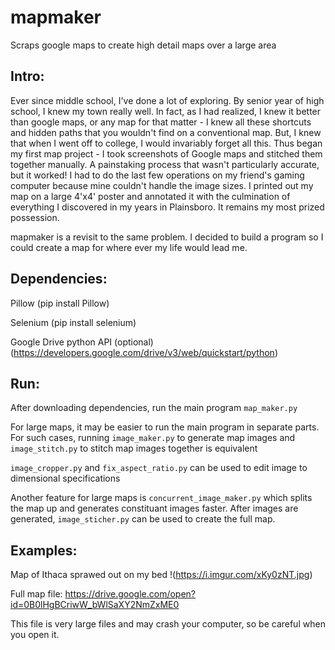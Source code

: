 # mapmaker
Scraps google maps to create high detail maps over a large area

## Intro:
Ever since middle school, I've done a lot of exploring. By senior year of high school, I knew my town really well. In fact, as I had realized, I knew it better than google maps, or any map for that matter - I knew all these shortcuts and hidden paths that you wouldn't find on a conventional map. But, I knew that when I went off to college, I would invariably forget all this. Thus began my first map project - I took screenshots of Google maps and stitched them together manually. A painstaking process that wasn't particularly accurate, but it worked! I had to do the last few operations on my friend's gaming computer because mine couldn't handle the image sizes. I printed out my map on a large 4'x4' poster and annotated it with the culmination of everything I discovered in my years in Plainsboro. It remains my most prized possession.

mapmaker is a revisit to the same problem. I decided to build a program so I could create a map for where ever my life would lead me. 

## Dependencies:
Pillow (pip install Pillow)

Selenium (pip install selenium)

Google Drive python API (optional) (https://developers.google.com/drive/v3/web/quickstart/python)

## Run:
After downloading dependencies, run the main program `map_maker.py`

For large maps, it may be easier to run the main program in separate parts. For such cases, running
`image_maker.py` to generate map images and 
`image_stitch.py` to stitch map images together is equivalent

`image_cropper.py` and `fix_aspect_ratio.py` can be used to edit image to dimensional specifications

Another feature for large maps is `concurrent_image_maker.py` which splits the map up and generates constituant images faster. After images are generated, `image_sticher.py` can be used to create the full map.

## Examples:
Map of Ithaca sprawed out on my bed
!(https://i.imgur.com/xKy0zNT.jpg)

Full map file: https://drive.google.com/open?id=0B0lHgBCriwW_bWlSaXY2NmZxME0

This file is very large files and may crash your computer, so be careful when you open it. 
